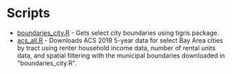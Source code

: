 # Scripts

* [boundaries_city.R](scripts/boundaries_city.R) - Gets select city boundaries using tigris package.
* [acs_all.R](scripts/acs_all.R) - Downloads ACS 2018 5-year data for select Bay Area cities by tract using renter household income data, number of rental units data, and spatial filtering with the municipal boundaries downloaded in "boundaries_city.R".
